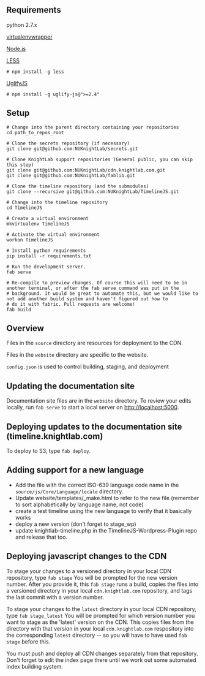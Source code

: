 ## Requirements

 python 2.7.x
 
 [virtualenvwrapper](http://virtualenvwrapper.readthedocs.org/)
 
 [Node.js](http://nodejs.org)
 
 [LESS](http://lesscss.org)
 
    # npm install -g less
  
 [UglifyJS](https://github.com/mishoo/UglifyJS)
 
    # npm install -g uglify-js@">=2.4"

## Setup

    # Change into the parent directory containing your repositories
    cd path_to_repos_root
  
    # Clone the secrets repository (if necessary)
    git clone git@github.com:NUKnightLab/secrets.git
  
    # Clone KnightLab support repositories (General public, you can skip this step)
    git clone git@github.com:NUKnightLab/cdn.knightlab.com.git
    git clone git@github.com:NUKnightLab/fablib.git
 
    # Clone the timeline repository (and the submodules)
    git clone --recursive git@github.com:NUKnightLab/TimelineJS.git
  
    # Change into the timeline repository
    cd TimelineJS
  
    # Create a virtual environment
    mkvirtualenv TimelineJS
  
    # Activate the virtual environment
    workon TimelineJS
  
    # Install python requirements
    pip install -r requirements.txt
  
    # Run the development server. 
    fab serve

    # Re-compile to preview changes. Of course this will need to be in another terminal, or after the fab serve command was put in the
    # background. It would be great to automate this, but we would like to not add another build system and haven't figured out how to
    # do it with fabric. Pull requests are welcome!
    fab build

## Overview

Files in the `source` directory are resources for deployment to the CDN.

Files in the `website` directory are specific to the website.

`config.json` is used to control building, staging, and deployment

## Updating the documentation site

Documentation site files are in the `website` directory. To review your edits locally, run `fab serve` to start a local server on [http://localhost:5000](http://localhost:5000). 

## Deploying updates to the documentation site (timeline.knightlab.com)

To deploy to S3, type `fab deploy`.

## Adding support for a new language

* Add the file with the correct ISO-639 language code name in the `source/js/Core/Language/locale` directory.
* Update website/templates/_make.html to refer to the new file (remember to sort alphabetically by language name, not code)
* create a test timeline using the new language to verify that it basically works
* deploy a new version (don't forget to stage_wp)
* update knightlab-timeline.php in the TimelineJS-Wordpress-Plugin repo and release that too.


## Deploying javascript changes to the CDN

To stage your changes to a versioned directory in your local CDN repository, type `fab stage` You will be prompted for the new version number. After you provide it, this `fab stage` runs a build, copies the files into a versioned directory in your local `cdn.knightlab.com` repository, and tags the last commit with a version number.

To stage your changes to the `latest` directory in your local CDN repository, type `fab stage_latest` You will be prompted for which version number you want to stage as the 'latest' version on the CDN. This copies files from the directory with that version in your local `cdn.knightlab.com` respository into the corresponding `latest` directory -- so you will have to have used `fab stage` before this.

You must push and deploy all CDN changes separately from that repository. Don't forget to edit the index page there until we work out some automated index building system.

